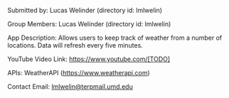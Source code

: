 Submitted by: Lucas Welinder (directory id: lmlwelin)

Group Members: Lucas Welinder (directory id: lmlwelin)

App Description: Allows users to keep track of weather from a number of locations. Data will refresh every five minutes.

YouTube Video Link: https://www.youtube.com/[TODO]

APIs: WeatherAPI (https://www.weatherapi.com)

Contact Email:  lmlwelin@terpmail.umd.edu